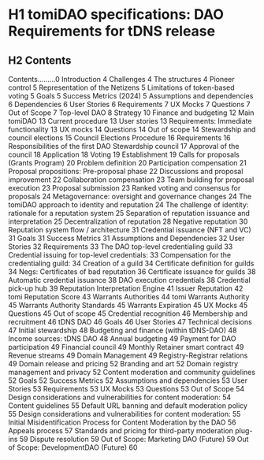 # H1 tomiDAO specifications: DAO Requirements for tDNS release

## H2 Contents

Contents.........0
Introduction	4
Challenges	4
The structures	4
Pioneer control	5
Representation of the Netizens	5
Limitations of token-based voting	5
Goals	5
Success Metrics (2024)	5
Assumptions and dependencies	6
Dependencies	6
User Stories	6
Requirements	7
UX Mocks	7
Questions	7
Out of Scope	7
Top-level DAO	8
Strategy	10
Finance and budgeting	12
Main tomiDAO	13
Current procedure	13
User stories	13
Requirements: Immediate functionality	13
UX mocks	14
Questions	14
Out of scope	14
Stewardship and council elections	15
Council Elections Procedure	16
Requirements	16
Responsibilities of the first DAO Stewardship council	17
Approval of the council	18
Application	18
Voting	19
Establishment	19
Calls for proposals (Grants Program)	20
Problem definition	20
Participation compensation	21
Proposal propositions: Pre-proposal phase	22
Discussions and proposal improvement	22
Collaboration compensation	23
Team building for proposal execution	23
Proposal submission	23
Ranked voting and consensus for proposals	24
Metagovernance: oversight and governance changes	24
The tomiDAO approach to identity and reputation	24
The challenge of identity: rationale for a reputation system	25
Separation of reputation issuance and interpretation	25
Decentralization of reputation	28
Negative reputation	30
Reputation system flow / architecture	31
Credential issuance (NFT and VC)	31
Goals	31
Success Metrics	31
Assumptions and Dependencies	32
User Stories	32
Requirements	33
The DAO top-level credentialing guild	33
Credential issuing for top-level credentials:	33
Compensation for the credentialing guild:	34
Creation of a guild	34
Certificate definition for guilds	34
Negs: Certificates of bad reputation	36
Certificate issuance for guilds	38
Automatic credential issuance	38
DAO execution credentials	38
Credential pick-up hub	39
Reputation Interpretation Engine	41
Issuer Reputation	42
tomi Reputation Score	43
Warrants Authorities	44
tomi Warrants Authority	45
Warrants Authority Standards	45
Warrants Expiration	45
UX Mocks	45
Questions	45
Out of scope	45
Credential recognition	46
Membership and recruitment	46
tDNS DAO	46
Goals	46
User Stories	47
Technical decisions	47
Initial stewardship	48
Budgeting and finance (within tDNS-DAO)	48
Income sources: tDNS DAO	48
Annual budgeting	49
Payment for DAO participation	49
Financial council	49
Monthly Retainer smart contract	49
Revenue streams	49
Domain Management	49
Registry-Registrar relations	49
Domain release and pricing	52
Branding and art	52
Domain registry management and privacy	52
Content moderation and community guidelines	52
Goals	52
Success Metrics	52
Assumptions and dependencies	53
User Stories	53
Requirements	53
UX Mocks	53
Questions	53
Out of Scope	54
Design considerations and vulnerabilities for content moderation:	54
Content guidelines	55
Default URL banning and default moderation policy	55
Design considerations and vulnerabilities for content moderation:	55
Initial Misidentification Process for Content Moderation by the DAO	56
Appeals process	57
Standards and pricing for third-party moderation plug-ins	59
Dispute resolution	59
Out of Scope: Marketing DAO (Future)	59
Out of Scope: DevelopmentDAO (Future)	60




